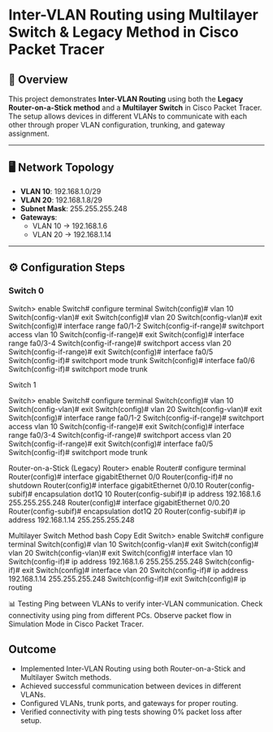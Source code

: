 # Inter-VLAN Routing using Multilayer Switch & Legacy Method in Cisco Packet Tracer

## 📌 Overview
This project demonstrates **Inter-VLAN Routing** using both the **Legacy Router-on-a-Stick method** and a **Multilayer Switch** in Cisco Packet Tracer. The setup allows devices in different VLANs to communicate with each other through proper VLAN configuration, trunking, and gateway assignment.

---

## 🖥️ Network Topology
- **VLAN 10**: 192.168.1.0/29  
- **VLAN 20**: 192.168.1.8/29  
- **Subnet Mask**: 255.255.255.248  
- **Gateways**:  
  - VLAN 10 → 192.168.1.6  
  - VLAN 20 → 192.168.1.14  

---

## ⚙️ Configuration Steps

### **Switch 0**
Switch> enable
Switch# configure terminal
Switch(config)# vlan 10
Switch(config-vlan)# exit
Switch(config)# vlan 20
Switch(config-vlan)# exit
Switch(config)# interface range fa0/1-2
Switch(config-if-range)# switchport access vlan 10
Switch(config-if-range)# exit
Switch(config)# interface range fa0/3-4
Switch(config-if-range)# switchport access vlan 20
Switch(config-if-range)# exit
Switch(config)# interface fa0/5
Switch(config-if)# switchport mode trunk
Switch(config)# interface fa0/6
Switch(config-if)# switchport mode trunk

Switch 1

Switch> enable
Switch# configure terminal
Switch(config)# vlan 10
Switch(config-vlan)# exit
Switch(config)# vlan 20
Switch(config-vlan)# exit
Switch(config)# interface range fa0/1-2
Switch(config-if-range)# switchport access vlan 10
Switch(config-if-range)# exit
Switch(config)# interface range fa0/3-4
Switch(config-if-range)# switchport access vlan 20
Switch(config-if-range)# exit
Switch(config)# interface fa0/5
Switch(config-if)# switchport mode trunk


Router-on-a-Stick (Legacy)
Router> enable
Router# configure terminal
Router(config)# interface gigabitEthernet 0/0
Router(config-if)# no shutdown
Router(config)# interface gigabitEthernet 0/0.10
Router(config-subif)# encapsulation dot1Q 10
Router(config-subif)# ip address 192.168.1.6 255.255.255.248
Router(config)# interface gigabitEthernet 0/0.20
Router(config-subif)# encapsulation dot1Q 20
Router(config-subif)# ip address 192.168.1.14 255.255.255.248

Multilayer Switch Method
bash
Copy
Edit
Switch> enable
Switch# configure terminal
Switch(config)# vlan 10
Switch(config-vlan)# exit
Switch(config)# vlan 20
Switch(config-vlan)# exit
Switch(config)# interface vlan 10
Switch(config-if)# ip address 192.168.1.6 255.255.255.248
Switch(config-if)# exit
Switch(config)# interface vlan 20
Switch(config-if)# ip address 192.168.1.14 255.255.255.248
Switch(config-if)# exit
Switch(config)# ip routing

📊 Testing
Ping between VLANs to verify inter-VLAN communication.
Check connectivity using ping <IP> from different PCs.
Observe packet flow in Simulation Mode in Cisco Packet Tracer.

## Outcome
- Implemented Inter-VLAN Routing using both Router-on-a-Stick and Multilayer Switch methods.
- Achieved successful communication between devices in different VLANs.
- Configured VLANs, trunk ports, and gateways for proper routing.
- Verified connectivity with ping tests showing 0% packet loss after setup.
